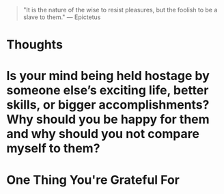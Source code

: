 
> \"It is the nature of the wise to resist pleasures, but the foolish to be a slave to them.\" — Epictetus

# Thoughts

# Is your mind being held hostage by someone else’s exciting life, better skills, or bigger accomplishments? Why should you be happy for them and why should you not compare myself to them?

# One Thing You're Grateful For


